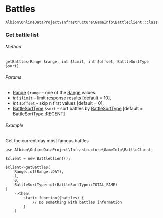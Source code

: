 # Battles

`Albion\OnlineDataProject\Infrastructure\GameInfo\BattleClient::class`  

### Get battle list

###### Method
`getBattles(Range $range, int $limit, int $offset, BattleSortType $sort)`

###### Params
 * [Range](range.md) `$range` - one of the [Range](range.md) values.
 * _int_ `$limit` - limit response results [default = 10],
 * _int_ `$offset` - skip n first values [default = 0],
 * [BattleSortType](battleSort.md) `$sort` - sort battles by [BattleSortType](battleSort.md) [default = BattleSortType::RECENT] 

###### Example

Get the current day most famous battles  

```
use Albion\OnlineDataProject\Infrastructure\GameInfo\BattleClient;
 
$client = new BattleClient();

$client->getBattles(
    Range::of(Range::DAY),
    1,
    0,
    BattleSortType::of(BattleSortType::TOTAL_FAME)
)
    ->then(
        static function($battles) {
            // Do something with battles information
        }
    )
```